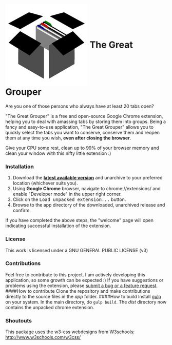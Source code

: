 # <img src="/app/images/icon256.png" align="absmiddle"> The Great Grouper

Are you one of those persons who  always have at least 20 tabs open? 

"The Great Grouper" is a free and open-source Google Chrome extension, helping you to deal with amassing tabs by storing them into groups. Being a fancy and easy-to-use application, "The Great Grouper" allows you to quickly select the tabs you want to conserve, conserve them and reopen them at any time you wish, **even after closing the browser**.

Give your CPU some rest, clean up to 99% of your browser memory and clean your window with this nifty little extension :)

### Installation

1. Download the **[latest available version](https://github.com/derAnfaenger/thegreatgrouper/releases)** and unarchive to your preferred location (whichever suits you).
2. Using **Google Chrome** browser, navigate to chrome://extensions/ and enable "Developer mode" in the upper right corner.
3. Click on the <kbd>Load unpacked extension...</kbd> button.
4. Browse to the app directory of the downloaded, unarchived release and confirm.

If you have completed the above steps, the "welcome" page will open indicating successful installation of the extension.

### License

This work is licensed under a GNU GENERAL PUBLIC LICENSE (v3)

### Contributions
Feel free to contribute to this project. I am actively developing this application, so some growth can be expected :)
If you have suggestions or problems using the extension, please [submit a bug or a feature request](https://github.com/derAnfaenger/thegreatgrouper/issues/). 
####How to contribute
Clone the repository and make contributions directly to the source files in the *app* folder.
####How to build
Install [gulp](http://gulpjs.com/) on your system.
In the main directory, do `gulp build`.
The *dist* directory now contains the unpacked chrome extension.

### Shoutouts
This package uses the w3-css webdesigns from W3schools: 
http://www.w3schools.com/w3css/
